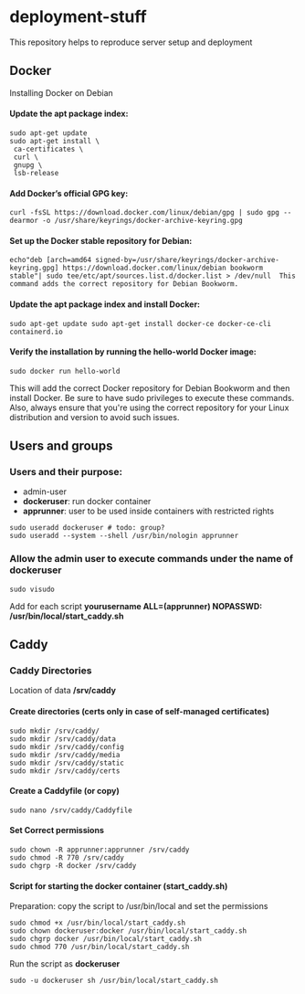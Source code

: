 # deployment-stuff
This repository helps to reproduce server setup and deployment

## Docker
Installing Docker on Debian
#### Update the apt package index:
```shell
sudo apt-get update
sudo apt-get install \
 ca-certificates \
 curl \
 gnupg \
 lsb-release
```

#### Add Docker’s official GPG key:
```shell
curl -fsSL https://download.docker.com/linux/debian/gpg | sudo gpg --dearmor -o /usr/share/keyrings/docker-archive-keyring.gpg
```
#### Set up the Docker stable repository for Debian:
```shell
echo"deb [arch=amd64 signed-by=/usr/share/keyrings/docker-archive-keyring.gpg] https://download.docker.com/linux/debian bookworm stable"| sudo tee/etc/apt/sources.list.d/docker.list > /dev/null  This command adds the correct repository for Debian Bookworm.
```
#### Update the apt package index and install Docker:
```shell
sudo apt-get update sudo apt-get install docker-ce docker-ce-cli containerd.io
```

#### Verify the installation by running the hello-world Docker image:
```shell
sudo docker run hello-world
```
This will add the correct Docker repository for Debian Bookworm and then install Docker. Be sure to have sudo privileges to execute these commands.
Also, always ensure that you're using the correct repository for your Linux distribution and version to avoid such issues.


## Users and groups
### Users and their purpose:
* admin-user
* **dockeruser**: run docker container
* **apprunner**: user to be used inside containers with restricted rights

```shell
sudo useradd dockeruser # todo: group?
sudo useradd --system --shell /usr/bin/nologin apprunner
```

### Allow the admin user to execute commands under the name of dockeruser
```shell
sudo visudo
```
Add for each script
**yourusername ALL=(apprunner) NOPASSWD: /usr/bin/local/start_caddy.sh**

## Caddy
### Caddy Directories
Location of data **/srv/caddy**
#### Create directories (certs only in case of self-managed certificates)
```shell
sudo mkdir /srv/caddy/
sudo mkdir /srv/caddy/data
sudo mkdir /srv/caddy/config
sudo mkdir /srv/caddy/media
sudo mkdir /srv/caddy/static
sudo mkdir /srv/caddy/certs
```

#### Create a Caddyfile (or copy)
```shell
sudo nano /srv/caddy/Caddyfile
```

#### Set Correct permissions
```shell
sudo chown -R apprunner:apprunner /srv/caddy
sudo chmod -R 770 /srv/caddy
sudo chgrp -R docker /srv/caddy
```

#### Script for starting the docker container (start_caddy.sh)
Preparation: copy the script to /usr/bin/local and set the permissions
```shell
sudo chmod +x /usr/bin/local/start_caddy.sh
sudo chown dockeruser:docker /usr/bin/local/start_caddy.sh
sudo chgrp docker /usr/bin/local/start_caddy.sh
sudo chmod 770 /usr/bin/local/start_caddy.sh
```
Run the script as **dockeruser**
```shell
sudo -u dockeruser sh /usr/bin/local/start_caddy.sh
```

